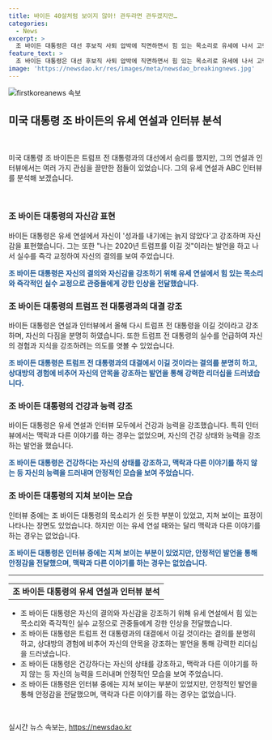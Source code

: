 ```yaml
---
title: 바이든 40살처럼 보이지 않아! 관두라면 관두겠지만…
categories:
  - News
excerpt: >
  조 바이든 대통령은 대선 후보직 사퇴 압박에 직면하면서 힘 있는 목소리로 유세에 나서 고령 우려를 불식하려 했습니다. 실수를 할 때마다 교정하며 트럼프 전 대통령을 이기리라 강조하고, 무편집 인터뷰에서 출마 포기 주장을 일축했습니다. 건강 상태와 인지능력 테스트 요구를 거부하며 트럼프 전 대통령을 이길 자신감을 보였지만, 목소리가 피곤한 듯하고 지쳐 보이는 면도 있었습니다.
feature_text: >
  조 바이든 대통령은 대선 후보직 사퇴 압박에 직면하면서 힘 있는 목소리로 유세에 나서 고령 우려를 불식하려 했습니다. 실수를 할 때마다 교정하며 트럼프 전 대통령을 이기리라 강조하고, 무편집 인터뷰에서 출마 포기 주장을 일축했습니다. 건강 상태와 인지능력 테스트 요구를 거부하며 트럼프 전 대통령을 이길 자신감을 보였지만, 목소리가 피곤한 듯하고 지쳐 보이는 면도 있었습니다.
image: 'https://newsdao.kr/res/images/meta/newsdao_breakingnews.jpg'
---
```


<p><img src="https://newsdao.kr/res/images/meta/newsdao_breakingnews.jpg" alt="firstkoreanews 속보" /></p>

<h2 data-ke-size="size26">미국 대통령 조 바이든의 유세 연설과 인터뷰 분석</h2>

<p data-ke-size="size16">&nbsp;</p>

<p data-ke-size="size16">미국 대통령 조 바이든은 트럼프 전 대통령과의 대선에서 승리를 했지만, 그의 연설과 인터뷰에서는 여러 가지 관심을 끌만한 점들이 있었습니다. 그의 유세 연설과 ABC 인터뷰를 분석해 보겠습니다.</p>

<p data-ke-size="size16">&nbsp;</p>

<h3 data-ke-size="size24">조 바이든 대통령의 자신감 표현</h3>

<p data-ke-size="size16">바이든 대통령은 유세 연설에서 자신이 '성과를 내기에는 늙지 않았다'고 강조하며 자신감을 표현했습니다. 그는 또한 "나는 2020년 트럼프를 이길 것"이라는 발언을 하고 나서 실수를 즉각 교정하여 자신의 결의를 보여 주었습니다.</p>

<p data-ke-size="size16"><b><span style="color: #1a5490;">조 바이든 대통령은 자신의 결의와 자신감을 강조하기 위해 유세 연설에서 힘 있는 목소리와 즉각적인 실수 교정으로 관중들에게 강한 인상을 전달했습니다.</span></b></p>

<h3 data-ke-size="size24">조 바이든 대통령의 트럼프 전 대통령과의 대결 강조</h3>

<p data-ke-size="size16">바이든 대통령은 연설과 인터뷰에서 올해 다시 트럼프 전 대통령을 이길 것이라고 강조하며, 자신의 다짐을 분명히 하였습니다. 또한 트럼프 전 대통령의 실수를 언급하여 자신의 경험과 지식을 강조하려는 의도를 엿볼 수 있었습니다.</p>

<p data-ke-size="size16"><b><span style="color: #1a5490;">조 바이든 대통령은 트럼프 전 대통령과의 대결에서 이길 것이라는 결의를 분명히 하고, 상대방의 경험에 비추어 자신의 안목을 강조하는 발언을 통해 강력한 리더십을 드러냈습니다.</span></b></p>

<h3 data-ke-size="size24">조 바이든 대통령의 건강과 능력 강조</h3>

<p data-ke-size="size16">바이든 대통령은 유세 연설과 인터뷰 모두에서 건강과 능력을 강조했습니다. 특히 인터뷰에서는 맥락과 다른 이야기를 하는 경우는 없었으며, 자신의 건강 상태와 능력을 강조하는 발언을 했습니다.</p>

<p data-ke-size="size16"><b><span style="color: #1a5490;">조 바이든 대통령은 건강하다는 자신의 상태를 강조하고, 맥락과 다른 이야기를 하지 않는 등 자신의 능력을 드러내며 안정적인 모습을 보여 주었습니다.</span></b></p>

<h3 data-ke-size="size24">조 바이든 대통령의 지쳐 보이는 모습</h3>

<p data-ke-size="size16">인터뷰 중에는 조 바이든 대통령의 목소리가 쉰 듯한 부분이 있었고, 지쳐 보이는 표정이 나타나는 장면도 있었습니다. 하지만 이는 유세 연설 때와는 달리 맥락과 다른 이야기를 하는 경우는 없었습니다.</p>

<p data-ke-size="size16"><b><span style="color: #1a5490;">조 바이든 대통령은 인터뷰 중에는 지쳐 보이는 부분이 있었지만, 안정적인 발언을 통해 안정감을 전달했으며, 맥락과 다른 이야기를 하는 경우는 없었습니다.</span></b></p>

<hr>

<table>
    <tbody>
        <tr>
            <td style="text-align: center; height: 17px;"><b>조 바이든 대통령의 유세 연설과 인터뷰 분석</b></td>
        </tr>
    </tbody>
</table>

<ul data-ke-size="size16">
    <li>조 바이든 대통령은 자신의 결의와 자신감을 강조하기 위해 유세 연설에서 힘 있는 목소리와 즉각적인 실수 교정으로 관중들에게 강한 인상을 전달했습니다.</li>
    <li>조 바이든 대통령은 트럼프 전 대통령과의 대결에서 이길 것이라는 결의를 분명히 하고, 상대방의 경험에 비추어 자신의 안목을 강조하는 발언을 통해 강력한 리더십을 드러냈습니다.</li>
    <li>조 바이든 대통령은 건강하다는 자신의 상태를 강조하고, 맥락과 다른 이야기를 하지 않는 등 자신의 능력을 드러내며 안정적인 모습을 보여 주었습니다.</li>
    <li>조 바이든 대통령은 인터뷰 중에는 지쳐 보이는 부분이 있었지만, 안정적인 발언을 통해 안정감을 전달했으며, 맥락과 다른 이야기를 하는 경우는 없었습니다.</li>
</ul>

<p data-ke-size="size16">&nbsp;</p>
실시간 뉴스 속보는, <a href="https://newsdao.kr" rel="dofollow">https://newsdao.kr</a>


